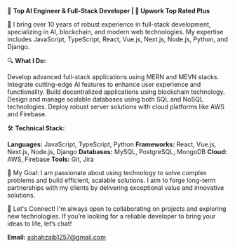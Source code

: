 🌟 **Top AI Engineer & Full-Stack Developer | 💼 Upwork Top Rated Plus**

🚀 I bring over 10 years of robust experience in full-stack development, specializing in AI, blockchain, and modern web technologies. My expertise includes JavaScript, TypeScript, React, Vue.js, Next.js, Node.js, Python, and Django.

🔍 **What I Do:**

Develop advanced full-stack applications using MERN and MEVN stacks.
Integrate cutting-edge AI features to enhance user experience and functionality.
Build decentralized applications using blockchain technology.
Design and manage scalable databases using both SQL and NoSQL technologies.
Deploy robust server solutions with cloud platforms like AWS and Firebase.

🛠 **Technical Stack:**

**Languages:** JavaScript, TypeScript, Python
**Frameworks:** React, Vue.js, Next.js, Node.js, Django
**Databases:** MySQL, PostgreSQL, MongoDB
**Cloud:** AWS, Firebase
**Tools:** Git, Jira

🎯 My Goal: I am passionate about using technology to solve complex problems and build efficient, scalable solutions. I aim to forge long-term partnerships with my clients by delivering exceptional value and innovative solutions.

🔗 Let's Connect! I'm always open to collaborating on projects and exploring new technologies. If you’re looking for a reliable developer to bring your ideas to life, let’s chat!

**Email:** ashahzaib1257@gmail.com 
